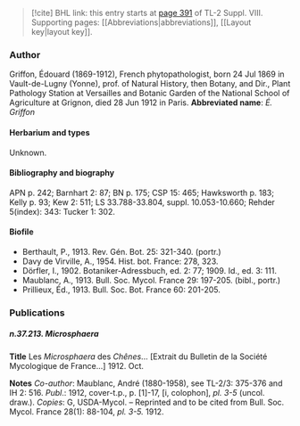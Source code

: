 > [!cite] BHL link: this entry starts at [page 391](https://www.biodiversitylibrary.org/page/33258869) of TL-2 Suppl. VIII.
> Supporting pages: [[Abbreviations|abbreviations]], [[Layout key|layout key]].

### Author

Griffon, Édouard (1869-1912), French phytopathologist, born 24 Jul 1869 in Vault-de-Lugny (Yonne), prof. of Natural History, then Botany, and Dir., Plant Pathology Station at Versailles and Botanic Garden of the National School of Agriculture at Grignon, died 28 Jun 1912 in Paris. 
**Abbreviated name**: *É. Griffon*

#### Herbarium and types

Unknown.

#### Bibliography and biography

APN p. 242; Barnhart 2: 87; BN p. 175; CSP 15: 465; Hawksworth p. 183; Kelly p. 93; Kew 2: 511; LS 33.788-33.804, suppl. 10.053-10.660; Rehder 5(index): 343: Tucker 1: 302.

#### Biofile

- Berthault, P., 1913. Rev. Gén. Bot. 25: 321-340. (portr.)
- Davy de Virville, A., 1954. Hist. bot. France: 278, 323.
- Dörfler, I., 1902. Botaniker-Adressbuch, ed. 2: 77; 1909. Id., ed. 3: 111.
- Maublanc, A., 1913. Bull. Soc. Mycol. France 29: 197-205. (bibl., portr.)
- Prillieux, Éd., 1913. Bull. Soc. Bot. France 60: 201-205.

### Publications

##### n.37.213. Microsphaera

**Title**
Les *Microsphaera* des *Chênes*... \[Extrait du Bulletin de la Société Mycologique de France...\] 1912. Oct.

**Notes**
*Co-author*: Maublanc, André (1880-1958), see TL-2/3: 375-376 and IH 2: 516.
*Publ*.: 1912, cover-t.p., p. \[1\]-17, \[i, colophon\], *pl. 3-5* (uncol. draw.). *Copies*: G, USDA-Mycol. – Reprinted and to be cited from Bull. Soc. Mycol. France 28(1): 88-104, *pl. 3-5.* 1912.

